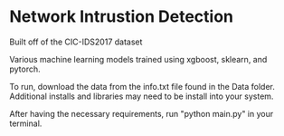 # Network Intrustion Detection

Built off of the CIC-IDS2017 dataset

Various machine learning models trained using xgboost, sklearn, and pytorch.

To run, download the data from the info.txt file found in the Data folder. 
Additional installs and libraries may need to be install into your system. 

After having the necessary requirements, run "python main.py" in your terminal.